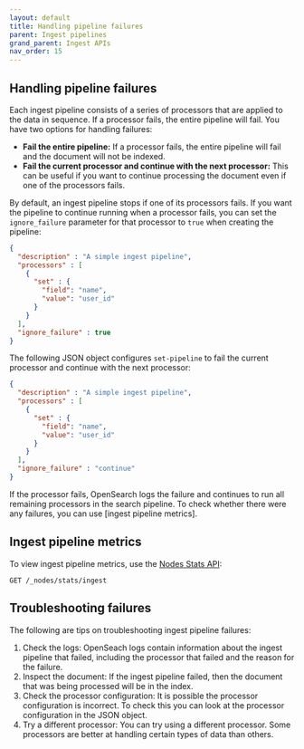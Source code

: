 ```yaml
---
layout: default
title: Handling pipeline failures
parent: Ingest pipelines
grand_parent: Ingest APIs
nav_order: 15
---
```


## Handling pipeline failures

Each ingest pipeline consists of a series of processors that are applied to the data in sequence. If a processor fails, the entire pipeline will fail. You have two options for handling failures:

- **Fail the entire pipeline:** If a processor fails, the entire pipeline will fail and the document will not be indexed.
- **Fail the current processor and continue with the next processor:** This can be useful if you want to continue processing the document even if one of the processors fails.

By default, an ingest pipeline stops if one of its processors fails. If you want the pipeline to continue running when a processor fails, you can set the `ignore_failure` parameter for that processor to `true` when creating the pipeline:

```json
{
  "description" : "A simple ingest pipeline",
  "processors" : [
    {
      "set" : {
        "field": "name",
        "value": "user_id"
      }
    }
  ],
  "ignore_failure" : true
}
```

The following JSON object configures `set-pipeline` to fail the current processor and continue with the next processor:

```json
{
  "description" : "A simple ingest pipeline",
  "processors" : [
    {
      "set" : {
        "field": "name",
        "value": "user_id"
      }
    }
  ],
  "ignore_failure" : "continue"
}
```

If the processor fails, OpenSearch logs the failure and continues to run all remaining processors in the search pipeline. To check whether there were any failures, you can use [ingest pipeline metrics].

## Ingest pipeline metrics

To view ingest pipeline metrics, use the [Nodes Stats API]({{site.url}}{{site.baseurl}}/api-reference/nodes-apis/nodes-stats/):

```
GET /_nodes/stats/ingest
```

## Troubleshooting failures

The following are tips on troubleshooting ingest pipeline failures:

1. Check the logs: OpenSeach logs contain information about the ingest pipeline that failed, including the processor that failed and the reason for the failure.
2. Inspect the document: If the ingest pipeline failed, then the document that was being processed will be in the <insert-name> index. 
3. Check the processor configuration: It is possible the processor configuration is incorrect. To check this you can look at the processor configuration in the JSON object.
4. Try a different processor: You can try using a different processor. Some processors are better at handling certain types of data than others.
